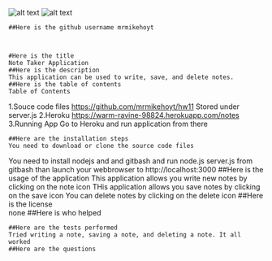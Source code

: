 
![alt text](https://img.shields.io/badge/build-nodeJS-brightgreen)
![alt text](https://avatars0.githubusercontent.com/u/58241324?v=4)

    ##Here is the github username mrmikehoyt
  
    
    
    #Here is the title  
    Note Taker Application
    ##Here is the description  
    This application can be used to write, save, and delete notes.
    ##Here is the table of contents 
    Table of Contents
1.Souce code files
https://github.com/mrmikehoyt/hw11
Stored under server.js
2.Heroku 
https://warm-ravine-98824.herokuapp.com/notes
3.Running App
Go to Heroku and run application from there

    ##Here are the installation steps 
    You need to download or clone the source code files
You need to install nodejs and and gitbash and run node.js server.js from
gitbash than launch your webbrowser to http://localhost:3000
    ##Here is the usage of the application 
    This application allows you write new notes by clicking on the note icon
THis application allows you save notes by clicking on the save icon
You can delete notes by clicking on the delete icon
    ##Here is the license  
    none
    ##Here is who helped  
    
    ##Here are the tests performed 
    Tried writing a note, saving a note, and deleting a note. It all worked
    ##Here are the questions  
      
     
    
